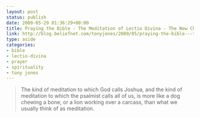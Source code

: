 ```yaml
---
layout: post
status: publish
date: 2009-05-29 01:36:29+00:00
title: Praying the Bible - The Meditation of Lectio Divina - The New Christians
link: http://blog.beliefnet.com/tonyjones/2009/05/praying-the-bible---the-meditation.html
type: aside
categories:
- bible
- lectio-divina
- prayer
- spirituality
- tony jones
---
```


> The kind of meditation to which God calls Joshua, and the kind of meditation to which the psalmist calls all of us, is more like a dog chewing a bone, or a lion working over a carcass, than what we usually think of as meditation.
